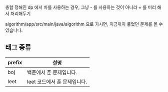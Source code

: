 총합 정해진 dp 에서 차를 사용하는 경우, 그냥 - 를 사용하는 것이 아니라 + 를 미리 해서 처리해두기

algorithm/app/src/main/java/algorithm 으로 가시면, 지금까지 풀었던 문제를 볼 수 있습니다.

## 태그 종류

| prefix | 설명 |
| ---- | ----- |
| boj    | 백준에서 푼 문제입니다.  |
| leet   | leet 코드에서 푼 문제입니다. |
